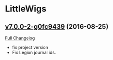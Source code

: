 # LittleWigs

## [v7.0.0-2-g0fc9439](https://github.com/BigWigsMods/LittleWigs/tree/0fc943927d3128197258db8499d4be2115596310) (2016-08-25) [](#top)
[Full Changelog](https://github.com/BigWigsMods/LittleWigs/compare/v7.0.0...0fc943927d3128197258db8499d4be2115596310)

-   fix project version  
-   Fix Legion journal ids.  
